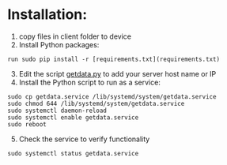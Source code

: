 # Installation:
1. copy files in client folder to device
2. Install Python packages:

```shell
run sudo pip install -r [requirements.txt](requirements.txt)
```

3. Edit the script [getdata.py](getdata.py) to add your server host name or IP
4. Install the Python script to run as a service:

```shell
sudo cp getdata.service /lib/systemd/system/getdata.service
sudo chmod 644 /lib/systemd/system/getdata.service 
sudo systemctl daemon-reload 
sudo systemctl enable getdata.service 
sudo reboot
```

5. Check the service to verify functionality

```shell
sudo systemctl status getdata.service
```

